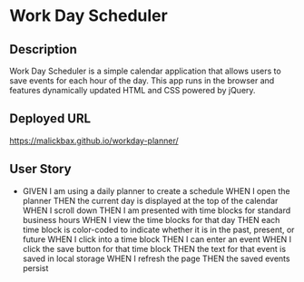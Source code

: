 # Work Day Scheduler
## Description
Work Day Scheduler is a simple calendar application that allows users to save events for each hour of the day. This app runs  in the browser and features dynamically updated HTML and CSS powered by jQuery.

## Deployed URL
https://malickbax.github.io/workday-planner/

## User Story
- GIVEN I am using a daily planner to create a schedule
  WHEN I open the planner
  THEN the current day is displayed at the top of the calendar
  WHEN I scroll down
  THEN I am presented with time blocks for standard business hours
  WHEN I view the time blocks for that day
  THEN each time block is color-coded to indicate whether it is in the past, present, or future
  WHEN I click into a time block
  THEN I can enter an event
  WHEN I click the save button for that time block
  THEN the text for that event is saved in local storage
  WHEN I refresh the page
  THEN the saved events persist
